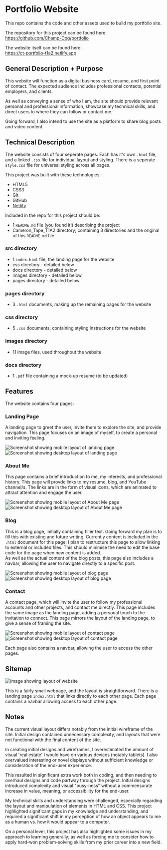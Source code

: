 # Portfolio Website
This repo contains the code and other assets used to build my portfolio site.

The repository for this project can be found here:
https://github.com/Champ-Dog/portfolio


The website itself can be found here:   
https://ct-portfolio-t1a2.netlify.app
## General Description + Purpose
This website will function as a digital business card, resume, and first point of contact. The expected audience includes professional contacts, potential employers, and clients.

As well as conveying a sense of who I am, the site should provide relevant personal and professional information, showcase my technical skills, and direct users to where they can follow or contact me.

Going forward, I also intend to use the site as a platform to share blog posts and video content.

## Technical Description
The website consists of four seperate pages. Each has it's own `.html` file, and a linked `.css` file for individual layout and styling. There is a seperate `style.css` file for universal styling across all pages.

This project was built with these technologies:
- HTML5
- CSS3
- Git
- GitHub
- [Netlify](https://www.netlify.com/)

Included in the repo for this project should be:
- 1 `README.md` file (you found it!) describing the project
- Cameron_Tape_T1A2 directory; containing 3 directories and the original of this `README.md` file

### src directory
- 1 `index.html` file, the landing page for the website
- css directory - detailed below
- docs directory - detailed below
- images directory - detailed below
- pages directory - detailed below

### pages directory
- 3 `.html` documents, making up the remaining pages for the website

### css directory
- 5 `.css` documents, containing styling instructions for the website

### images directory
- 11 image files, used throughout the website

### docs directory
- 1 `.pdf` file containing a mock-up resume (to be updated)

## Features
The website contains four pages:

### Landing Page
A landing page to greet the user, invite them to explore the site, and provide navigation. This page focuses on an image of myself, to create a personal and inviting feeling.

![Screenshot showing mobile layout of landing page](./docs/landing-mobile.jpg)
![Screenshot showing desktop layout of landing page](./docs/landing-desktop.jpg)


### About Me
This page contains a brief introduction to me, my interests, and professional history. This page will provde links to my resume, blog, and YouTube channel/s. The links are in the form of visual icons, which are animated to attract attention and engage the user.

![Screenshot showing mobile layout of About Me page](./docs/about-mobile.jpg)
![Screenshot showing desktop layout of About Me page](./docs/about-desktop.jpg)

### Blog
This is a blog page, initially containing filler text. Going forward my plan is to fill this with existing and future writing. Currently content is included in the `.html` document for this page; I plan to restructure this page to allow linking to external or included files. This should minimise the need to edit the base code for the page when new content is added.  
As well as the actual content of the blog posts, this page also includes a navbar, allowing the user to navigate directly to a specific post.

![Screenshot showing mobile layout of blog page](./docs/blog-mobile.png)
![Screenshot showing desktop layout of blog page](./docs/blog-desktop.png)

### Contact
A contact page, which will invite the user to follow my professional accounts and other projects, and contact me directly. This page includes the same image as the landing page, adding a personal touch to the invitation to connect. This page mirrors the layout of the landing page, to give a sense of framing the site.

![Screenshot showing mobile layout of contact page](./docs/contact-mobile.jpg)
![Screenshot showing desktop layout of contact page](./docs/contact-desktop.jpg)

Each page also contains a navbar, allowing the user to access the other pages.

## Sitemap
![Image showing layout of website](./docs/sitemap.svg)

This is a fairly small webpage, and the layout is straightforward. There is a landing page `index.html` that links directly to each other page. Each page contains a navbar allowing access to each other page.

## Notes
The current visual layout differs notably from the initial wireframe of the site. Initial design contained unnecessary complexity, and layouts that were not functional with the final content of the site.

In creating initial designs and wireframes, I overestimated the amount of visual 'real estate' I would have on various devices (notably tablets). I also overvalued interesting or novel displays without sufficient knowledge or consideration of the end-user experience.

This resulted in significant extra work both in coding, and then needing to overhaul designs and code partway through the project. Initial designs introduced complexity and visual "busy-ness" without a commensurate increase in value, meaning, or accessibility for the end-user.

My technical skills and understanding were challenged, especially regarding the layout and manipulation of elements in HTML and CSS. This project highlighted significant gaps in my knowledge and understanding, and required a significant shift in my perception of how an object appears to me as a human vs. how it would appear to a computer.

On a personal level, this project has also highlighted some issues in my approach to learning generally; as well as forcing me to consider how to apply hard-won problem-solving skills from my prior career into a new field.